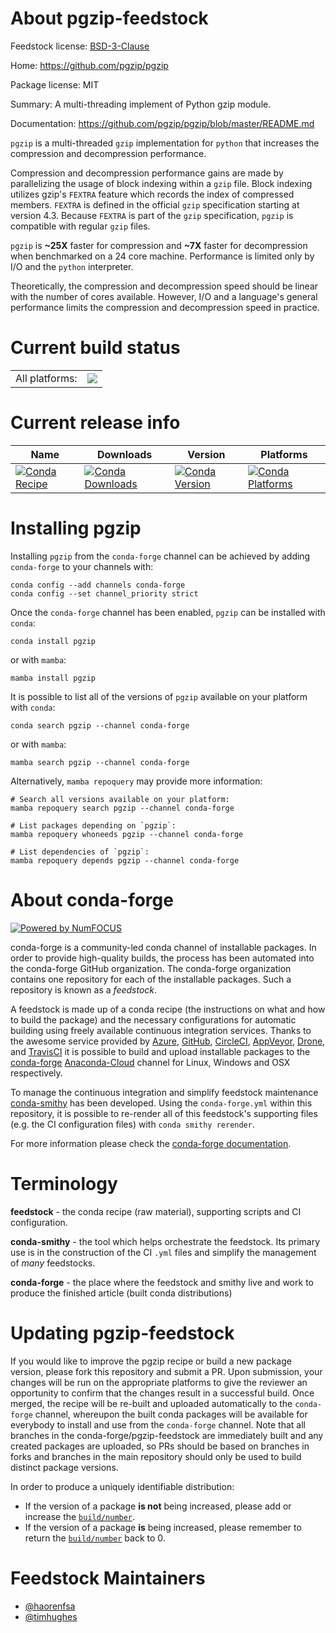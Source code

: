 About pgzip-feedstock
=====================

Feedstock license: [BSD-3-Clause](https://github.com/conda-forge/pgzip-feedstock/blob/main/LICENSE.txt)

Home: https://github.com/pgzip/pgzip

Package license: MIT

Summary: A multi-threading implement of Python gzip module.

Documentation: https://github.com/pgzip/pgzip/blob/master/README.md

`pgzip` is a multi-threaded `gzip` implementation for `python` that increases the compression and decompression performance.

Compression and decompression performance gains are made by parallelizing the usage of block indexing within a `gzip` file. Block indexing utilizes gzip's `FEXTRA` feature which records the index of compressed members. `FEXTRA` is defined in the official `gzip` specification starting at version 4.3. Because `FEXTRA` is part of the `gzip` specification, `pgzip` is compatible with regular `gzip` files.

`pgzip` is **~25X** faster for compression and **~7X** faster for decompression when benchmarked on a 24 core machine. Performance is limited only by I/O and the `python` interpreter.

Theoretically, the compression and decompression speed should be linear with the number of cores available. However, I/O and a language's general performance limits the compression and decompression speed in practice.


Current build status
====================


<table><tr><td>All platforms:</td>
    <td>
      <a href="https://dev.azure.com/conda-forge/feedstock-builds/_build/latest?definitionId=16881&branchName=main">
        <img src="https://dev.azure.com/conda-forge/feedstock-builds/_apis/build/status/pgzip-feedstock?branchName=main">
      </a>
    </td>
  </tr>
</table>

Current release info
====================

| Name | Downloads | Version | Platforms |
| --- | --- | --- | --- |
| [![Conda Recipe](https://img.shields.io/badge/recipe-pgzip-green.svg)](https://anaconda.org/conda-forge/pgzip) | [![Conda Downloads](https://img.shields.io/conda/dn/conda-forge/pgzip.svg)](https://anaconda.org/conda-forge/pgzip) | [![Conda Version](https://img.shields.io/conda/vn/conda-forge/pgzip.svg)](https://anaconda.org/conda-forge/pgzip) | [![Conda Platforms](https://img.shields.io/conda/pn/conda-forge/pgzip.svg)](https://anaconda.org/conda-forge/pgzip) |

Installing pgzip
================

Installing `pgzip` from the `conda-forge` channel can be achieved by adding `conda-forge` to your channels with:

```
conda config --add channels conda-forge
conda config --set channel_priority strict
```

Once the `conda-forge` channel has been enabled, `pgzip` can be installed with `conda`:

```
conda install pgzip
```

or with `mamba`:

```
mamba install pgzip
```

It is possible to list all of the versions of `pgzip` available on your platform with `conda`:

```
conda search pgzip --channel conda-forge
```

or with `mamba`:

```
mamba search pgzip --channel conda-forge
```

Alternatively, `mamba repoquery` may provide more information:

```
# Search all versions available on your platform:
mamba repoquery search pgzip --channel conda-forge

# List packages depending on `pgzip`:
mamba repoquery whoneeds pgzip --channel conda-forge

# List dependencies of `pgzip`:
mamba repoquery depends pgzip --channel conda-forge
```


About conda-forge
=================

[![Powered by
NumFOCUS](https://img.shields.io/badge/powered%20by-NumFOCUS-orange.svg?style=flat&colorA=E1523D&colorB=007D8A)](https://numfocus.org)

conda-forge is a community-led conda channel of installable packages.
In order to provide high-quality builds, the process has been automated into the
conda-forge GitHub organization. The conda-forge organization contains one repository
for each of the installable packages. Such a repository is known as a *feedstock*.

A feedstock is made up of a conda recipe (the instructions on what and how to build
the package) and the necessary configurations for automatic building using freely
available continuous integration services. Thanks to the awesome service provided by
[Azure](https://azure.microsoft.com/en-us/services/devops/), [GitHub](https://github.com/),
[CircleCI](https://circleci.com/), [AppVeyor](https://www.appveyor.com/),
[Drone](https://cloud.drone.io/welcome), and [TravisCI](https://travis-ci.com/)
it is possible to build and upload installable packages to the
[conda-forge](https://anaconda.org/conda-forge) [Anaconda-Cloud](https://anaconda.org/)
channel for Linux, Windows and OSX respectively.

To manage the continuous integration and simplify feedstock maintenance
[conda-smithy](https://github.com/conda-forge/conda-smithy) has been developed.
Using the ``conda-forge.yml`` within this repository, it is possible to re-render all of
this feedstock's supporting files (e.g. the CI configuration files) with ``conda smithy rerender``.

For more information please check the [conda-forge documentation](https://conda-forge.org/docs/).

Terminology
===========

**feedstock** - the conda recipe (raw material), supporting scripts and CI configuration.

**conda-smithy** - the tool which helps orchestrate the feedstock.
                   Its primary use is in the construction of the CI ``.yml`` files
                   and simplify the management of *many* feedstocks.

**conda-forge** - the place where the feedstock and smithy live and work to
                  produce the finished article (built conda distributions)


Updating pgzip-feedstock
========================

If you would like to improve the pgzip recipe or build a new
package version, please fork this repository and submit a PR. Upon submission,
your changes will be run on the appropriate platforms to give the reviewer an
opportunity to confirm that the changes result in a successful build. Once
merged, the recipe will be re-built and uploaded automatically to the
`conda-forge` channel, whereupon the built conda packages will be available for
everybody to install and use from the `conda-forge` channel.
Note that all branches in the conda-forge/pgzip-feedstock are
immediately built and any created packages are uploaded, so PRs should be based
on branches in forks and branches in the main repository should only be used to
build distinct package versions.

In order to produce a uniquely identifiable distribution:
 * If the version of a package **is not** being increased, please add or increase
   the [``build/number``](https://docs.conda.io/projects/conda-build/en/latest/resources/define-metadata.html#build-number-and-string).
 * If the version of a package **is** being increased, please remember to return
   the [``build/number``](https://docs.conda.io/projects/conda-build/en/latest/resources/define-metadata.html#build-number-and-string)
   back to 0.

Feedstock Maintainers
=====================

* [@haorenfsa](https://github.com/haorenfsa/)
* [@timhughes](https://github.com/timhughes/)


